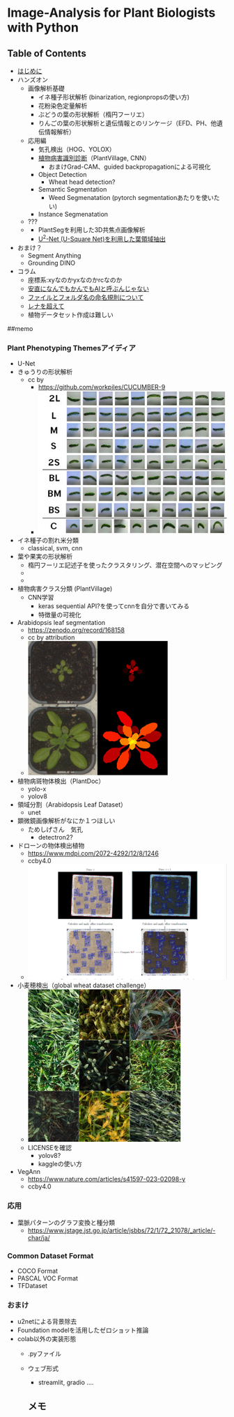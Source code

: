 # Image-Analysis for Plant Biologists with Python

## Table of Contents
- [はじめに](columns/introduction.md)
- ハンズオン
  - 画像解析基礎
    - イネ種子形状解析 (binarization, regionpropsの使い方)
    - 花粉染色定量解析
    - ぶどうの葉の形状解析（楕円フーリエ）
    - りんごの葉の形状解析と遺伝情報とのリンケージ（EFD、PH、他遺伝情報解析）
  - 応用編
    - 気孔検出（HOG、YOLOX）
    - [植物病害識別診断](notebooks/plantvilllage.ipynb)（PlantVillage, CNN）
      - おまけGrad-CAM、guided backpropagationによる可視化
    - Object Detection
      - Wheat head detection?
    - Semantic Segmentation
      - Weed Segmenatation (pytorch segmentationあたりを使いたい)
    - Instance Segmenatation
  - ???
  - 
    - PlantSegを利用した3D共焦点画像解析
    - [U<sup>2</sup>-Net (U-Square Net)を利用した葉領域抽出](notebooks/u2netp.ipynb)
- おまけ？
  - Segment Anything
  - Grounding DINO
- コラム
  - 座標系:xyなのかyxなのかrcなのか
  - [安直になんでもかんでもAIと呼ぶんじゃない](columns/using_the_term_AI.md)
  - [ファイルとフォルダ名の命名規則について](columns/file_name.md)
  - [レナを超えて](columns/lenna.md)
  - 植物データセット作成は難しい




##memo

### Plant Phenotyping Themesアイディア
- U-Net
- きゅうりの形状解析
  - cc by
    - https://github.com/workpiles/CUCUMBER-9
    - ![img_3.png](assets/img_3.png)
- イネ種子の割れ米分類
  - classical, svm, cnn
- 葉や果実の形状解析
  - 楕円フーリエ記述子を使ったクラスタリング、潜在空間へのマッピング
  - 
  - 
- 植物病害クラス分類 (PlantVillage)
  - CNN学習
    - keras sequential API?を使ってcnnを自分で書いてみる
    - 特徴量の可視化
- Arabidopsis leaf segmentation
  - https://zenodo.org/record/168158
  - cc by attribution
  - ![img_2.png](assets/img_2.png)
- 植物病斑物体検出（PlantDoc）
  - yolo-x
  - yolov8
- 領域分割（Arabidopsis Leaf Dataset）
  - unet
- 顕微鏡画像解析がなにか１つほしい
  - ためしげさん　気孔
    - detectron2?
- ドローンの物体検出植物
  - https://www.mdpi.com/2072-4292/12/8/1246
  - ccby4.0
  - ![img.png](assets/img.png)
- 小麦穂検出（global wheat dataset challenge）
  - ![img_1.png](assets/img_1.png)
  - LICENSEを確認
    - yolov8? 
    - kaggleの使い方
- VegAnn
  - https://www.nature.com/articles/s41597-023-02098-y
  - ccby4.0
### 応用
- 葉脈パターンのグラフ変換と種分類
  - https://www.jstage.jst.go.jp/article/jsbbs/72/1/72_21078/_article/-char/ja/

### Common Dataset Format
- COCO Format
- PASCAL VOC Format
- TFDataset

### おまけ
- u2netによる背景除去
- Foundation modelを活用したゼロショット推論
- colab以外の実装形態
  - .pyファイル
  - ウェブ形式
    - streamlit, gradio ....


    メモ
    - 